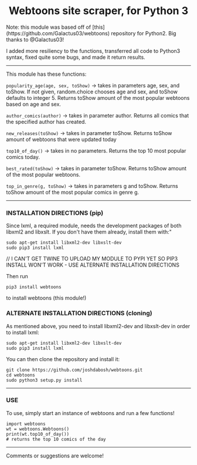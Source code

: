 <center>
  <h1>Webtoons site scraper, for Python 3</h1>
</center>
Note: this module was based off of [this](https://github.com/Galactus03/webtoons)
repository for Python2. Big thanks to @Galactus03!

I added more resiliency to the functions, transferred all code to Python3 syntax, fixed quite some bugs, and made it return results.

----

This module has these functions:

`popularity_age(age, sex, toShow)` -> takes in parameters age, sex, and toShow. If not given, random.choice chooses age and sex, and toShow defaults to integer 5.
Returns toShow amount of the most popular webtoons based on age and sex.

`author_comics(author)` -> takes in parameter author.
Returns all comics that the specified author has created.

`new_releases(toShow)` -> takes in parameter toShow.
Returns toShow amount of webtoons that were updated today

`top10_of_day()` -> takes in no parameters.
Returns the top 10 most popular comics today.

`best_rated(toShow)` -> takes in parameter toShow.
Returns toShow amount of the most popular webtoons.

`top_in_genre(g, toShow)` -> takes in parameters g and toShow.
Returns toShow amount of the most popular comics in genre g.

----

<h3>INSTALLATION DIRECTIONS (pip)</h3>
Since lxml, a required module, needs the development packages of both libxml2 and libxslt. If you don't have them already, install them with:"

    sudo apt-get install libxml2-dev libxslt-dev
    sudo pip3 install lxml


// I CAN'T GET TWINE TO UPLOAD MY MODULE TO PYPI YET SO PIP3 INSTALL WON'T WORK - USE ALTERNATE INSTALLATION DIRECTIONS

Then run

    pip3 install webtoons

to install webtoons (this module!)



<h3>ALTERNATE INSTALLATION DIRECTIONS (cloning)</h3>
As mentioned above, you need to install libxml2-dev and libxslt-dev in order to install lxml:

    sudo apt-get install libxml2-dev libxslt-dev
    sudo pip3 install lxml

You can then clone the repository and install it:

    git clone https://github.com/joshdabosh/webtoons.git
    cd webtoons
    sudo python3 setup.py install

----

<h3>USE</h3>
To use, simply start an instance of webtoons and run a few functions!

    import webtoons
    wt = webtoons.Webtoons()
    print(wt.top10_of_day())
    # returns the top 10 comics of the day


----

Comments or suggestions are welcome!
